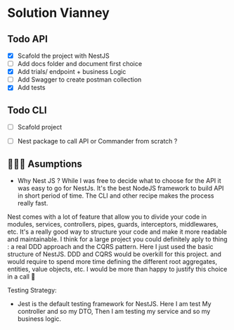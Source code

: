 # Solution Vianney

## Todo API

- [x]  Scafold the project with NestJS
- [ ] Add docs folder and document first choice
- [x] Add trials/ endpoint + business Logic
- [ ] Add Swagger to create postman collection
- [x] Add tests

## Todo CLI

- [ ] Scafold project
- [ ] Nest package to call API or Commander from scratch ?


## 🕵🏾‍♀️ Asumptions

- Why Nest JS ? 
While I was free to decide what to choose for the API it was easy to go for NestJs.
It's the best NodeJS framework to build API in short period of time. The CLI and other recipe makes the process really fast.

Nest comes with a lot of feature that allow you to divide your code in modules, services, controllers, pipes, guards, interceptors, middlewares, etc.
It's a really good way to structure your code and make it more readable and maintainable.
I think for  a large project you could definitely aply to thing : a real DDD approach and the CQRS pattern.
Here I just used the basic structure of NestJS. DDD and CQRS would be overkill for this project. and would require to spend more time defining the different root aggregates, entities, value objects, etc.
I would be more than happy to justify this choice in a call 🤗

Testing Strategy:
- Jest is the default testing framework for NestJS. Here I am test My controller and so my DTO, Then I am testing my service and so my business logic. 
